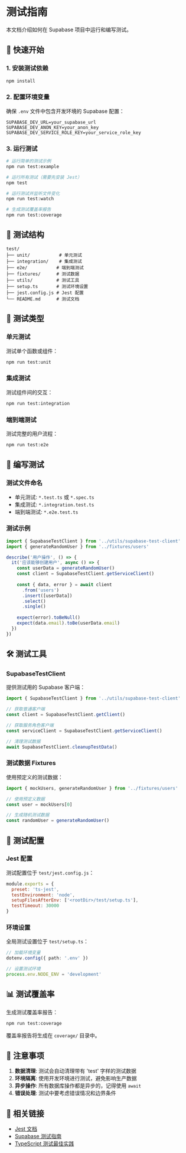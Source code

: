 # 测试指南

本文档介绍如何在 Supabase 项目中运行和编写测试。

## 🚀 快速开始

### 1. 安装测试依赖

```bash
npm install
```

### 2. 配置环境变量

确保 `.env` 文件中包含开发环境的 Supabase 配置：

```env
SUPABASE_DEV_URL=your_supabase_url
SUPABASE_DEV_ANON_KEY=your_anon_key
SUPABASE_DEV_SERVICE_ROLE_KEY=your_service_role_key
```

### 3. 运行测试

```bash
# 运行简单的测试示例
npm run test:example

# 运行所有测试（需要先安装 Jest）
npm test

# 运行测试并监听文件变化
npm run test:watch

# 生成测试覆盖率报告
npm run test:coverage
```

## 📁 测试结构

```
test/
├── unit/           # 单元测试
├── integration/    # 集成测试
├── e2e/           # 端到端测试
├── fixtures/      # 测试数据
├── utils/         # 测试工具
├── setup.ts       # 测试环境设置
├── jest.config.js # Jest 配置
└── README.md      # 测试文档
```

## 🧪 测试类型

### 单元测试
测试单个函数或组件：
```bash
npm run test:unit
```

### 集成测试
测试组件间的交互：
```bash
npm run test:integration
```

### 端到端测试
测试完整的用户流程：
```bash
npm run test:e2e
```

## 📝 编写测试

### 测试文件命名
- 单元测试: `*.test.ts` 或 `*.spec.ts`
- 集成测试: `*.integration.test.ts`
- 端到端测试: `*.e2e.test.ts`

### 测试示例

```typescript
import { SupabaseTestClient } from '../utils/supabase-test-client'
import { generateRandomUser } from '../fixtures/users'

describe('用户操作', () => {
  it('应该能够创建用户', async () => {
    const userData = generateRandomUser()
    const client = SupabaseTestClient.getServiceClient()
    
    const { data, error } = await client
      .from('users')
      .insert([userData])
      .select()
      .single()
    
    expect(error).toBeNull()
    expect(data.email).toBe(userData.email)
  })
})
```

## 🛠️ 测试工具

### SupabaseTestClient
提供测试用的 Supabase 客户端：

```typescript
import { SupabaseTestClient } from '../utils/supabase-test-client'

// 获取普通客户端
const client = SupabaseTestClient.getClient()

// 获取服务角色客户端
const serviceClient = SupabaseTestClient.getServiceClient()

// 清理测试数据
await SupabaseTestClient.cleanupTestData()
```

### 测试数据 Fixtures
使用预定义的测试数据：

```typescript
import { mockUsers, generateRandomUser } from '../fixtures/users'

// 使用预定义数据
const user = mockUsers[0]

// 生成随机测试数据
const randomUser = generateRandomUser()
```

## 🔧 测试配置

### Jest 配置
测试配置位于 `test/jest.config.js`：

```javascript
module.exports = {
  preset: 'ts-jest',
  testEnvironment: 'node',
  setupFilesAfterEnv: ['<rootDir>/test/setup.ts'],
  testTimeout: 30000
}
```

### 环境设置
全局测试设置位于 `test/setup.ts`：

```typescript
// 加载环境变量
dotenv.config({ path: '.env' })

// 设置测试环境
process.env.NODE_ENV = 'development'
```

## 📊 测试覆盖率

生成测试覆盖率报告：

```bash
npm run test:coverage
```

覆盖率报告将生成在 `coverage/` 目录中。

## 🚨 注意事项

1. **数据清理**: 测试会自动清理带有 'test' 字样的测试数据
2. **环境隔离**: 使用开发环境进行测试，避免影响生产数据
3. **异步操作**: 所有数据库操作都是异步的，记得使用 `await`
4. **错误处理**: 测试中要考虑错误情况和边界条件

## 🔗 相关链接

- [Jest 文档](https://jestjs.io/docs/getting-started)
- [Supabase 测试指南](https://supabase.com/docs/guides/getting-started/testing)
- [TypeScript 测试最佳实践](https://typescript-eslint.io/docs/) 
